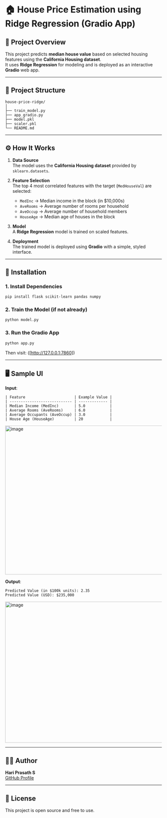 # 🏠 House Price Estimation using Ridge Regression (Gradio App)

## 📌 Project Overview
This project predicts **median house value** based on selected housing features using the **California Housing dataset**.  
It uses **Ridge Regression** for modeling and is deployed as an interactive **Gradio** web app.

---

## 📂 Project Structure

```
house-price-ridge/
│
├── train_model.py 
├── app_gradio.py 
├── model.pkl 
├── scaler.pkl 
└── README.md
```

---

## ⚙️ How It Works
1. **Data Source**  
   The model uses the **California Housing dataset** provided by `sklearn.datasets`.

2. **Feature Selection**  
   The top 4 most correlated features with the target (`MedHouseVal`) are selected:
   - `MedInc` → Median income in the block (in $10,000s)  
   - `AveRooms` → Average number of rooms per household  
   - `AveOccup` → Average number of household members  
   - `HouseAge` → Median age of houses in the block

3. **Model**  
   A **Ridge Regression** model is trained on scaled features.

4. **Deployment**  
   The trained model is deployed using **Gradio** with a simple, styled interface.

---

## 🔧 Installation

### 1. Install Dependencies
```bash
pip install flask scikit-learn pandas numpy
```

### 2. Train the Model (if not already)
```bash
python model.py
```

### 3. Run the Gradio App
```bash
python app.py
```

Then visit: ([http://127.0.0.1:7860])

---

## 🖥️ Sample UI

**Input**:
```
| Feature                      | Example Value |
| ---------------------------- | ------------- |
| Median Income (MedInc)       | 5.0           |
| Average Rooms (AveRooms)     | 6.0           |
| Average Occupants (AveOccup) | 3.0           |
| House Age (HouseAge)         | 20            |
```
<img width="1292" height="477" alt="image" src="https://github.com/user-attachments/assets/8a9ded2c-f9c0-4465-83f8-a8f65bb713d1" />


**Output**:
```
Predicted Value (in $100k units): 2.35
Predicted Value (USD): $235,000
```
<img width="1278" height="452" alt="image" src="https://github.com/user-attachments/assets/3d4f71d9-43b5-4ba3-8a62-b7b49ab3df63" />


---

## 🙋‍♂️ Author

**Hari Prasath S**  
[GitHub Profile](https://github.com/hariprasath2105)

---

## 📘 License

This project is open source and free to use.
